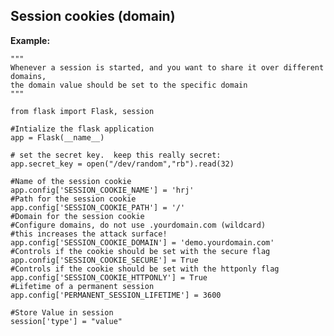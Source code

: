 
Session cookies (domain)
-------

**Example:**


	"""
	Whenever a session is started, and you want to share it over different domains,
	the domain value should be set to the specific domain
	"""

	from flask import Flask, session

	#Intialize the flask application
	app = Flask(__name__)

	# set the secret key.  keep this really secret:
	app.secret_key = open("/dev/random","rb").read(32) 

	#Name of the session cookie
	app.config['SESSION_COOKIE_NAME'] = 'hrj'
	#Path for the session cookie
	app.config['SESSION_COOKIE_PATH'] = '/'
	#Domain for the session cookie
	#Configure domains, do not use .yourdomain.com (wildcard)
	#this increases the attack surface!
	app.config['SESSION_COOKIE_DOMAIN'] = 'demo.yourdomain.com'
	#Controls if the cookie should be set with the secure flag
	app.config['SESSION_COOKIE_SECURE'] = True
	#Controls if the cookie should be set with the httponly flag
	app.config['SESSION_COOKIE_HTTPONLY'] = True
	#Lifetime of a permanent session
	app.config['PERMANENT_SESSION_LIFETIME'] = 3600

	#Store Value in session
	session['type'] = "value"